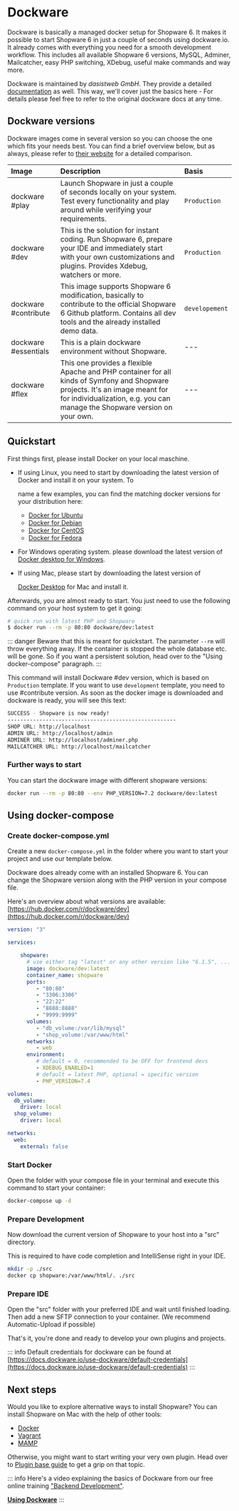 # Dockware

Dockware is basically a managed docker setup for Shopware 6. It makes it possible to start Shopware 6 in just a couple of seconds using dockware.io. It already comes with everything you need for a smooth development workflow. This includes all available Shopware 6 versions, MySQL, Adminer, Mailcatcher, easy PHP switching, XDebug, useful make commands and way more.

Dockware is maintained by _dasistweb GmbH_. They provide a detailed [documentation](https://dockware.io/docs) as well. This way, we'll cover just the basics here - For details please feel free to refer to the original dockware docs at any time.

## Dockware versions

Dockware images come in several version so you can choose the one which fits your needs best. You can find a brief overview below, but as always, please refer to [their website](https://dockware.io/) for a detailed comparison.

| Image | Description | Basis |
| :--- | :--- | :--- |
| dockware \#play | Launch Shopware in just a couple of seconds locally on your system. Test every functionality and play around while verifying your requirements. | `Production` |
| dockware \#dev | This is the solution for instant coding. Run Shopware 6, prepare your IDE and immediately start with your own customizations and plugins. Provides Xdebug, watchers or more. | `Production` |
| dockware \#contribute | This image supports Shopware 6 modification, basically to contribute to the official Shopware 6 Github platform. Contains all dev tools and the already installed demo data. | `developement` |
| dockware \#essentials | This is a plain dockware environment without Shopware. | --- |
| dockware \#flex | This one provides a flexible Apache and PHP container for all kinds of Symfony and Shopware projects. It's an image meant for for individualization, e.g. you can manage the Shopware version on your own. | --- |

## Quickstart

First things first, please install Docker on your local maschine.

* If using Linux, you need to start by downloading the latest version of Docker and install it on your system. To

  name a few examples, you can find the matching docker versions for your distribution here:

  * [Docker for Ubuntu](https://docs.docker.com/install/linux/docker-ce/ubuntu/)
  * [Docker for Debian](https://docs.docker.com/install/linux/docker-ce/debian/)
  * [Docker for CentOS](https://docs.docker.com/install/linux/docker-ce/centos/)
  * [Docker for Fedora](https://docs.docker.com/install/linux/docker-ce/fedora/)

* For Windows operating system. please download the latest version of [Docker desktop for Windows](https://hub.docker.com/editions/community/docker-ce-desktop-windows/).
* If using Mac, please start by downloading the latest version of

  [Docker Desktop](https://hub.docker.com/editions/community/docker-ce-desktop-mac/) for Mac and install it.

Afterwards, you are almost ready to start. You just need to use the following command on your host system to get it going:

```sh
# quick run with latest PHP and Shopware
$ docker run --rm -p 80:80 dockware/dev:latest
```

::: danger
Beware that this is meant for quickstart. The parameter `--rm` will throw everything away. If the container is stopped the whole database etc. will be gone. So if you want a persistent solution, head over to the "Using docker-compose" paragraph.
:::

This command will install Dockware \#dev version, which is based on `Production` template. If you want to use `development` template, you need to use \#contribute version. As soon as the docker image is downloaded and dockware is ready, you will see this text:

```sh
SUCCESS - Shopware is now ready!
-----------------------------------------------------
SHOP URL: http://localhost
ADMIN URL: http://localhost/admin
ADMINER URL: http://localhost/adminer.php
MAILCATCHER URL: http://localhost/mailcatcher
```

### Further ways to start

You can start the dockware image with different shopware versions:

```sh
docker run --rm -p 80:80 --env PHP_VERSION=7.2 dockware/dev:latest
```

## Using docker-compose

### Create docker-compose.yml

Create a new `docker-compose.yml` in the folder where you want to start your project and use our template below.

Dockware does already come with an installed Shopware 6. You can change the Shopware version along with the PHP version in your compose file.

Here's an overview about what versions are available: [https://hub.docker.com/r/dockware/dev](https://hub.docker.com/r/dockware/dev)

```yaml
version: "3"

services:

    shopware:
      # use either tag "latest" or any other version like "6.1.5", ...
      image: dockware/dev:latest
      container_name: shopware
      ports:
         - "80:80"
         - "3306:3306"
         - "22:22"
         - "8888:8888"
         - "9999:9999"
      volumes:
         - "db_volume:/var/lib/mysql"
         - "shop_volume:/var/www/html"
      networks:
         - web
      environment:
         # default = 0, recommended to be OFF for frontend devs
         - XDEBUG_ENABLED=1
         # default = latest PHP, optional = specific version
         - PHP_VERSION=7.4

volumes:
  db_volume:
    driver: local
  shop_volume:
    driver: local

networks:
  web:
    external: false
```

### Start Docker

Open the folder with your compose file in your terminal and execute this command to start your container:

```sh
docker-compose up -d
```

### Prepare Development

Now download the current version of Shopware to your host into a "src" directory.

This is required to have code completion and IntelliSense right in your IDE.

```sh
mkdir -p ./src
docker cp shopware:/var/www/html/. ./src
```

### Prepare IDE

Open the "src" folder with your preferred IDE and wait until finished loading. Then add a new SFTP connection to your container. \(We recommend Automatic-Upload if possible\)

That's it, you're done and ready to develop your own plugins and projects.

::: info
Default credentials for dockware can be found at [https://docs.dockware.io/use-dockware/default-credentials](https://docs.dockware.io/use-dockware/default-credentials)
:::

## Next steps

Would you like to explore alternative ways to install Shopware? You can install Shopware on Mac with the help of other tools:

* [Docker](docker.md)
* [Vagrant](vagrant.md)
* [MAMP](mamp.md)

Otherwise, you might want to start writing your very own plugin. Head over to [Plugin base guide](../plugins/plugins/plugin-base-guide.md) to get a grip on that topic.

::: info
Here's a video explaining the basics of Dockware from our free online training ["Backend Development"](https://academy.shopware.com/courses/shopware-6-backend-development-with-jisse-reitsma).

**[Using Dockware](https://www.youtube.com/watch?v=b9wVfUOKqmI)**
:::
